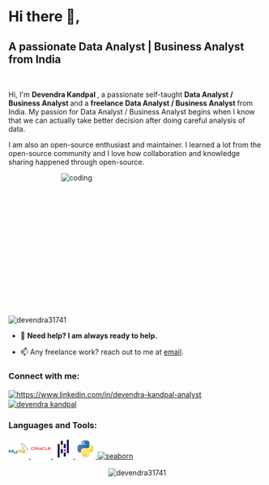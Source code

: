 

<h1 align="left">Hi there 👋,</h1>
<h2 align="left">A passionate Data Analyst | Business Analyst from India</h2>


<br/>


<p align="left"> Hi, I'm <b font size=20 ;color="blue"> Devendra Kandpal </b>, a passionate self-taught <b> Data Analyst / Business Analyst  </b> and a <b>freelance Data Analyst / Business Analyst </b> from India. My passion for Data Analyst / Business Analyst begins when I know that we can actually take better decision after doing careful analysis of data.

I am also an open-source enthusiast and maintainer. I learned a lot from the open-source community and I love how collaboration and knowledge sharing happened through open-source. <p/>

<img align="right" right=10px alt="coding" width="400" src="https://media0.giphy.com/media/qgQUggAC3Pfv687qPC/giphy.gif" width="700px" height="280">


<p align="left"> <img src="https://komarev.com/ghpvc/?username=devendra31741&label=Profile%20views&color=0e75b6&style=flat" alt="devendra31741" /> </p>

- 💬 **Need help? I am always ready to help.**

- 📫 Any freelance work? reach out to me at <a href="devendrakandpal11@gmail.com">email</a>.




<h3 align="left">Connect with me:</h3>
<p align="left">
<a href="https://linkedin.com/in/https://www.linkedin.com/in/devendra-kandpal-analyst" target="blank"><img align="center" src="https://raw.githubusercontent.com/rahuldkjain/github-profile-readme-generator/master/src/images/icons/Social/linked-in-alt.svg" alt="https://www.linkedin.com/in/devendra-kandpal-analyst" height="30" width="40" /></a>
<a href="https://kaggle.com/devendra kandpal" target="blank"><img align="center" src="https://raw.githubusercontent.com/rahuldkjain/github-profile-readme-generator/master/src/images/icons/Social/kaggle.svg" alt="devendra kandpal" height="30" width="40" /></a>
</p>

<h3 align="left">Languages and Tools:</h3>
<p align="left"> <a href="https://www.mysql.com/" target="_blank" rel="noreferrer"> <img src="https://raw.githubusercontent.com/devicons/devicon/master/icons/mysql/mysql-original-wordmark.svg" alt="mysql" width="40" height="40"/> </a> <a href="https://www.oracle.com/" target="_blank" rel="noreferrer"> <img src="https://raw.githubusercontent.com/devicons/devicon/master/icons/oracle/oracle-original.svg" alt="oracle" width="40" height="40"/> </a> <a href="https://pandas.pydata.org/" target="_blank" rel="noreferrer"> <img src="https://raw.githubusercontent.com/devicons/devicon/2ae2a900d2f041da66e950e4d48052658d850630/icons/pandas/pandas-original.svg" alt="pandas" width="40" height="40"/> </a> <a href="https://www.python.org" target="_blank" rel="noreferrer"> <img src="https://raw.githubusercontent.com/devicons/devicon/master/icons/python/python-original.svg" alt="python" width="40" height="40"/> </a> <a href="https://seaborn.pydata.org/" target="_blank" rel="noreferrer"> <img src="https://seaborn.pydata.org/_images/logo-mark-lightbg.svg" alt="seaborn" width="40" height="40"/> </a> </p>



<p align="center">&nbsp;<img align="center" background-color="black" src="https://github-readme-stats.vercel.app/api?username=devendra31741&show_icons=true&theme=gotham" alt="devendra31741" /></p>

